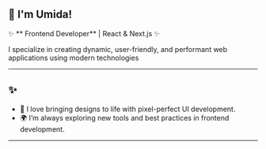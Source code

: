## 👋 I'm Umida!  

✨ ** Frontend Developer** | React & Next.js ✨  

I specialize in creating dynamic, user-friendly, and performant web applications using modern technologies

---

## ✨
- 🚀 I love bringing designs to life with pixel-perfect UI development.  
- 🌍 I’m always exploring new tools and best practices in frontend development.  

---
